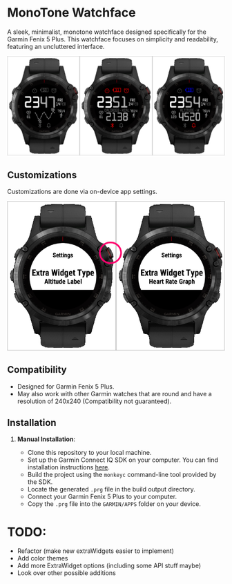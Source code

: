 # MonoTone Watchface

A sleek, minimalist, monotone watchface designed specifically for the Garmin Fenix 5 Plus. This watchface focuses on simplicity and readability, featuring an uncluttered interface.

![MonoTone Main Display](docs/main.png)

## Customizations

Customizations are done via on-device app settings.

![MonoTone Settings](docs/settings.png)

## Compatibility

- Designed for Garmin Fenix 5 Plus.
- May also work with other Garmin watches that are round and have a resolution of 240x240 (Compatibility not guaranteed).

## Installation

1. **Manual Installation**:

   - Clone this repository to your local machine.
   - Set up the Garmin Connect IQ SDK on your computer. You can find installation instructions [here](https://developer.garmin.com/connect-iq/).
   - Build the project using the `monkeyc` command-line tool provided by the SDK.
   - Locate the generated `.prg` file in the build output directory.
   - Connect your Garmin Fenix 5 Plus to your computer.
   - Copy the `.prg` file into the `GARMIN/APPS` folder on your device.

# TODO: 

- Refactor (make new extraWidgets easier to implement)
- Add color themes
- Add more ExtraWidget options (including some API stuff maybe)
- Look over other possible additions
